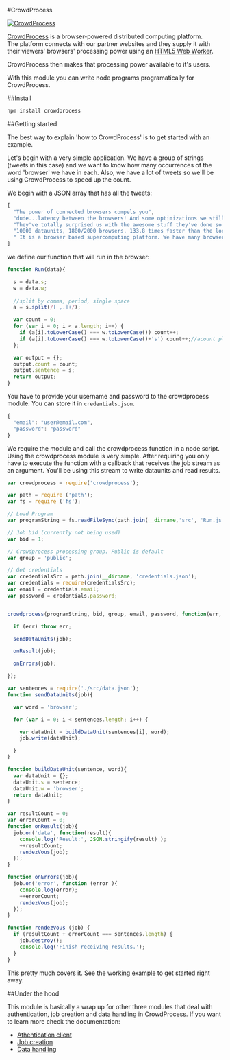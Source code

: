 #CrowdProcess 

[![CrowdProcess](http://crowdprocess.com/img/crowdprocess-logo-symbol.svg)](http://crowdprocess.com/)

[CrowdProcess](http://crowdprocess.com/) is a browser-powered distributed computing platform.  
The platform connects with our partner websites and they supply it with their viewers' browsers' processing power using an [HTML5 Web Worker](https://developer.mozilla.org/en-US/docs/Web/Guide/Performance/Using_web_workers).  

CrowdProcess then makes that processing power available to it's users.

With this module you can write node programs programatically for CrowdProcess.

##Install 

```javascript
npm install crowdprocess
```

##Getting started

The best way to explain 'how to CrowdProcess' is to get started with an example. 

Let's begin with a very simple application. We have a group of strings (tweets in this case) and we want to 
know how many  occurrences of the word 'browser' we have in each. Also, we have a lot of tweets so we'll be using 
CrowdProcess to speed up the count. 

We begin with a JSON array that has all the tweets:

```javascript
[
  "The power of connected browsers compels you",
  "dude...latency between the browsers! And some optimizations we still need to do lol",
  "They've totally surprised us with the awesome stuff they've done so far!",
  "10000 dataunits, 1800/2000 browsers. 133.8 times faster than the local machine.",
  " It is a browser based supercomputing platform. We have many browsers"
]
```

we define our function that will run in the browser:

```javascript
function Run(data){

  s = data.s;
  w = data.w;
  
  //split by comma, period, single space
  a = s.split(/[ ,.]+/);

  var count = 0;
  for (var i = 0; i < a.length; i++) {
    if (a[i].toLowerCase() === w.toLowerCase()) count++;
    if (a[i].toLowerCase() === w.toLowerCase()+'s') count++;//acount plurals
  };

  var output = {};
  output.count = count;
  output.sentence = s;
  return output;
}

```

You have to provide your username and password to the crowdprocess module. You can store it in `credentials.json`.

```javascript
{
  "email": "user@email.com",
  "password": "password"
}
```


We require the module and call the crowdprocess function in a node script. Using the crowdprocess module is very simple. After requiring you only have to execute the function with a callback that receives the job stream as an argument. You'll be using this stream to write dataunits and read results.

```javascript
var crowdprocess = require('crowdprocess');

var path = require ('path');
var fs = require ('fs');

// Load Program 
var programString = fs.readFileSync(path.join(__dirname,'src', 'Run.js'), {encoding: 'utf8'});

// Job bid (currently not being used)
var bid = 1;

// Crowdprocess processing group. Public is default
var group = 'public';

// Get credentials
var credentialsSrc = path.join(__dirname, 'credentials.json');
var credentials = require(credentialsSrc);
var email = credentials.email;
var password = credentials.password;


crowdprocess(programString, bid, group, email, password, function(err, job){

  if (err) throw err;

  sendDataUnits(job);

  onResult(job);

  onErrors(job);

});

var sentences = require('./src/data.json');
function sendDataUnits(job){

  var word = 'browser';

  for (var i = 0; i < sentences.length; i++) {

    var dataUnit = buildDataUnit(sentences[i], word);
    job.write(dataUnit);

  }
}

function buildDataUnit(sentence, word){
  var dataUnit = {};
  dataUnit.s = sentence;
  dataUnit.w = 'browser';
  return dataUnit;
}

var resultCount = 0;
var errorCount = 0;
function onResult(job){
  job.on('data', function(result){
    console.log('Result:', JSON.stringify(result) );
    ++resultCount;
    rendezVous(job);
  });
}

function onErrors(job){
  job.on('error', function (error ){ 
    console.log(error);
    ++errorCount;
    rendezVous(job);
  });
}

function rendezVous (job) {
  if (resultCount + errorCount === sentences.length) {
    job.destroy();
    console.log('Finish receiving results.');
  }
}
```

This pretty much covers it. See the working [example](https://github.com/CrowdProcess/node-crowdprocess/blob/master/example/counter.js) to get started right away.

##Under the hood

This module is basically a wrap up for other three modules that deal with authentication, job creation and 
data handling in CrowdProcess. If you want to learn more check the documentation:
* [Athentication client](https://github.com/CrowdProcess/crp-account-client)
* [Job creation](https://github.com/CrowdProcess/crp-job-client) 
* [Data handling](https://github.com/CrowdProcess/crp-stream-client)
